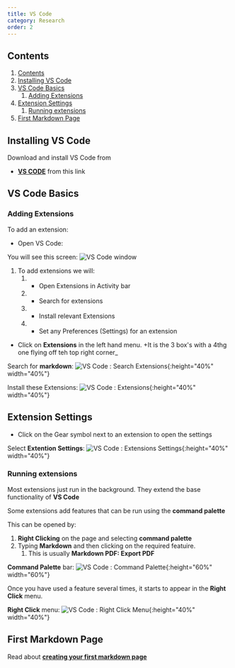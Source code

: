 ```yaml
---
title: VS Code
category: Research
order: 2
---
```


## Contents
1. [Contents](#contents)
2. [Installing VS Code](#installing-vs-code)
3. [VS Code Basics](#vs-code-basics)
   1. [Adding Extensions](#adding-extensions)
4. [Extension Settings](#extension-settings)
   1. [Running extensions](#running-extensions)
5. [First Markdown Page](#first-markdown-page)

## Installing VS Code
Download and install VS Code from
- **[VS CODE](https://code.visualstudio.com)** from this link

## VS Code Basics



### Adding Extensions
To add an extension:
- Open VS Code:

You will see this screen: 
![VS Code window](https://scotentsd.github.io/tutorials/images/vscode.png)




1. To add extensions we will:
   1. - Open Extensions in Activity bar
   2. - Search for extensions
   3. - Install relevant Extensions
   4. - Set any Preferences (Settings) for an extension

- Click on **Extensions** in the left hand menu. +It is the 3 box's with a 4thg one flying off teh top right corner_

Search for **markdown**:
![VS Code : Search Extensions](https://scotentsd.github.io/tutorials/images/extensionsearch.png){:height="40%" width="40%"}

Install these Extensions: 
![VS Code : Extensions](https://scotentsd.github.io/tutorials/images/installed.png){:height="40%" width="40%"}

## Extension Settings
- Click on the Gear symbol next to an extension to open the settings 

Select **Extention Settings**:
![VS Code : Extensions Settings](https://scotentsd.github.io/tutorials/images/extensionsettings.png){:height="40%" width="40%"}

### Running extensions

Most extensions just run in the background. They extend the base functionality of **VS Code**

Some extensions add features that can be run using the **command palette**

This can be opened by:
1. **Right Clicking** on the page and selecting **command palette**
2. Typing **Markdown** and then clicking on the required featuire.
   1. This is usually **Markdown PDF: Export PDF**

**Command Palette** bar:
![VS Code :  Command Palette](https://scotentsd.github.io/tutorials/images/commandpalette.png){:height="60%" width="60%"}


Once you have used a feature several times, it starts to appear in the **Right Click** menu. 

**Right Click** menu:
![VS Code : Right Click Menu](https://scotentsd.github.io/tutorials/images/rightclick.png){:height="40%" width="40%"}


## First Markdown Page
Read about **[creating your first markdown page](https://scotentsd.github.io/tutorials/Content/MarkdownPage/)**




